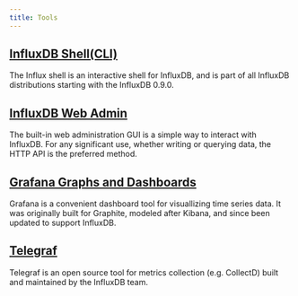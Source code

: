 ```yaml
---
title: Tools
---
```

## [InfluxDB Shell(CLI)](/influxdb/v0.9/tools/shell/)

The Influx shell is an interactive shell for InfluxDB, and is part of all InfluxDB distributions starting with the InfluxDB 0.9.0.

## [InfluxDB Web Admin](/influxdb/v0.9/tools/web_admin/)

The built-in web administration GUI is a simple way to interact with InfluxDB.
For any significant use, whether writing or querying data, the HTTP API is the preferred method.

## [Grafana Graphs and Dashboards](/influxdb/v0.9/tools/grafana/)

Grafana is a convenient dashboard tool for visuallizing time series data.
It was originally built for Graphite, modeled after Kibana, and since been updated to support InfluxDB.

## [Telegraf](https://github.com/influxdb/telegraf)

Telegraf is an open source tool for metrics collection (e.g.
CollectD) built and maintained by the InfluxDB team.
